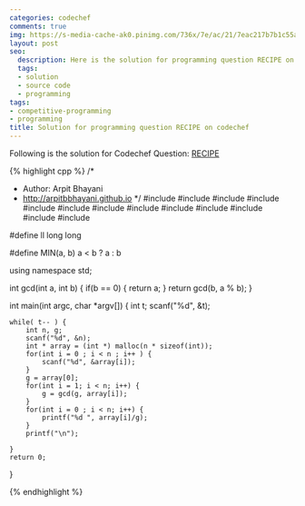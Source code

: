 ```yaml
---
categories: codechef
comments: true
img: https://s-media-cache-ak0.pinimg.com/736x/7e/ac/21/7eac217b7b1c55ab7fd56758e4e181be.jpg
layout: post
seo:
  description: Here is the solution for programming question RECIPE on codechef
  tags:
  - solution
  - source code
  - programming
tags:
- competitive-programming
- programming
title: Solution for programming question RECIPE on codechef
---
```


Following is the solution for Codechef Question: [RECIPE](https://www.codechef.com/problems/RECIPE)

{% highlight cpp %}
/*
 *  Author: Arpit Bhayani
 *  http://arpitbbhayani.github.io
 */
#include <cmath>
#include <cstdio>
#include <cstdlib>
#include <climits>
#include <deque>
#include <iostream>
#include <list>
#include <limits>
#include <map>
#include <queue>
#include <set>
#include <stack>
#include <vector>

#define ll long long

#define MIN(a, b) a < b ? a : b

using namespace std;

int gcd(int a, int b) {
    if(b == 0) {
        return a;
    }
    return gcd(b, a % b);
}

int main(int argc, char *argv[]) {
    int t;
    scanf("%d", &t);

    while( t-- ) {
        int n, g;
        scanf("%d", &n);
        int * array = (int *) malloc(n * sizeof(int));
        for(int i = 0 ; i < n ; i++ ) {
            scanf("%d", &array[i]);
        }
        g = array[0];
        for(int i = 1; i < n; i++) {
            g = gcd(g, array[i]);
        }
        for(int i = 0 ; i < n; i++) {
            printf("%d ", array[i]/g);
        }
        printf("\n");

    }
    return 0;
}

{% endhighlight %}
